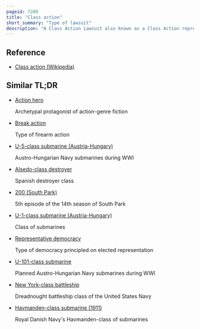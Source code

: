 ```yaml
---
pageid: 7200
title: "Class action"
short_summary: "Type of lawsuit"
description: "A Class Action Lawsuit also known as a Class Action representative Action or representative Action is a Type of Suit where one of the Parties is a Group of People represented collectively by a Member or Members of that Group. The Class Action originated in the United States and is still predominantly an american Phenomenon, but Canada, as well as several european Countries with civil Law, have made Changes in recent Years to allow Consumer Organizations to bring Claims on Behalf of Consumers."
---
```


## Reference

- [Class action (Wikipedia)](https://en.wikipedia.org/?curid=7200)

## Similar TL;DR

- [Action hero](/tldr/en/action-hero)

  Archetypal protagonist of action-genre fiction

- [Break action](/tldr/en/break-action)

  Type of firearm action

- [U-5-class submarine (Austria-Hungary)](/tldr/en/u-5-class-submarine-austria-hungary)

  Austro-Hungarian Navy submarines during WWI

- [Alsedo-class destroyer](/tldr/en/alsedo-class-destroyer)

  Spanish destroyer class

- [200 (South Park)](/tldr/en/200-south-park)

  5th episode of the 14th season of South Park

- [U-1-class submarine (Austria-Hungary)](/tldr/en/u-1-class-submarine-austria-hungary)

  Class of submarines

- [Representative democracy](/tldr/en/representative-democracy)

  Type of democracy principled on elected representation

- [U-101-class submarine](/tldr/en/u-101-class-submarine)

  Planned Austro-Hungarian Navy submarines during WWI

- [New York-class battleship](/tldr/en/new-york-class-battleship)

  Dreadnought battleship class of the United States Navy

- [Havmanden-class submarine (1911)](/tldr/en/havmanden-class-submarine-1911)

  Royal Danish Navy's Havmanden-class of submarines
